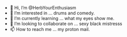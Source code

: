 - 👋 Hi, I’m @HerbYourEnthusiasm
- 👀 I’m interested in ... drums and comedy.
- 🌱 I’m currently learning ... what my eyes show me.
- 💞️ I’m looking to collaborate on ... sexy black mistresss
- 📫 How to reach me ... my proton mail.

<!---
HerbYourEnthusiasm/HerbYourEnthusiasm is a ✨ special ✨ repository because its `README.md` (this file) appears on your GitHub profile.
You can click the Preview link to take a look at your changes.
--->
